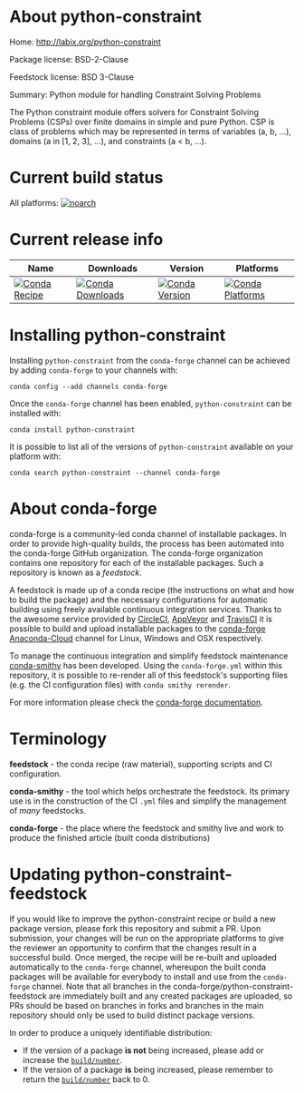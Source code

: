 About python-constraint
=======================

Home: http://labix.org/python-constraint

Package license: BSD-2-Clause

Feedstock license: BSD 3-Clause

Summary: Python module for handling Constraint Solving Problems

The Python constraint module offers solvers for Constraint Solving Problems
(CSPs) over finite domains in simple and pure Python. CSP is class of
problems which may be represented in terms of variables (a, b, ...),
domains (a in [1, 2, 3], ...), and constraints (a < b, ...).


Current build status
====================

All platforms:
[![noarch](https://img.shields.io/circleci/project/github/conda-forge/python-constraint-feedstock/master.svg?label=noarch)](https://circleci.com/gh/conda-forge/python-constraint-feedstock)

Current release info
====================

| Name | Downloads | Version | Platforms |
| --- | --- | --- | --- |
| [![Conda Recipe](https://img.shields.io/badge/recipe-python--constraint-green.svg)](https://anaconda.org/conda-forge/python-constraint) | [![Conda Downloads](https://img.shields.io/conda/dn/conda-forge/python-constraint.svg)](https://anaconda.org/conda-forge/python-constraint) | [![Conda Version](https://img.shields.io/conda/vn/conda-forge/python-constraint.svg)](https://anaconda.org/conda-forge/python-constraint) | [![Conda Platforms](https://img.shields.io/conda/pn/conda-forge/python-constraint.svg)](https://anaconda.org/conda-forge/python-constraint) |

Installing python-constraint
============================

Installing `python-constraint` from the `conda-forge` channel can be achieved by adding `conda-forge` to your channels with:

```
conda config --add channels conda-forge
```

Once the `conda-forge` channel has been enabled, `python-constraint` can be installed with:

```
conda install python-constraint
```

It is possible to list all of the versions of `python-constraint` available on your platform with:

```
conda search python-constraint --channel conda-forge
```


About conda-forge
=================

conda-forge is a community-led conda channel of installable packages.
In order to provide high-quality builds, the process has been automated into the
conda-forge GitHub organization. The conda-forge organization contains one repository
for each of the installable packages. Such a repository is known as a *feedstock*.

A feedstock is made up of a conda recipe (the instructions on what and how to build
the package) and the necessary configurations for automatic building using freely
available continuous integration services. Thanks to the awesome service provided by
[CircleCI](https://circleci.com/), [AppVeyor](http://www.appveyor.com/)
and [TravisCI](https://travis-ci.org/) it is possible to build and upload installable
packages to the [conda-forge](https://anaconda.org/conda-forge)
[Anaconda-Cloud](http://docs.anaconda.org/) channel for Linux, Windows and OSX respectively.

To manage the continuous integration and simplify feedstock maintenance
[conda-smithy](http://github.com/conda-forge/conda-smithy) has been developed.
Using the ``conda-forge.yml`` within this repository, it is possible to re-render all of
this feedstock's supporting files (e.g. the CI configuration files) with ``conda smithy rerender``.

For more information please check the [conda-forge documentation](https://conda-forge.org/docs/).

Terminology
===========

**feedstock** - the conda recipe (raw material), supporting scripts and CI configuration.

**conda-smithy** - the tool which helps orchestrate the feedstock.
                   Its primary use is in the construction of the CI ``.yml`` files
                   and simplify the management of *many* feedstocks.

**conda-forge** - the place where the feedstock and smithy live and work to
                  produce the finished article (built conda distributions)


Updating python-constraint-feedstock
====================================

If you would like to improve the python-constraint recipe or build a new
package version, please fork this repository and submit a PR. Upon submission,
your changes will be run on the appropriate platforms to give the reviewer an
opportunity to confirm that the changes result in a successful build. Once
merged, the recipe will be re-built and uploaded automatically to the
`conda-forge` channel, whereupon the built conda packages will be available for
everybody to install and use from the `conda-forge` channel.
Note that all branches in the conda-forge/python-constraint-feedstock are
immediately built and any created packages are uploaded, so PRs should be based
on branches in forks and branches in the main repository should only be used to
build distinct package versions.

In order to produce a uniquely identifiable distribution:
 * If the version of a package **is not** being increased, please add or increase
   the [``build/number``](http://conda.pydata.org/docs/building/meta-yaml.html#build-number-and-string).
 * If the version of a package **is** being increased, please remember to return
   the [``build/number``](http://conda.pydata.org/docs/building/meta-yaml.html#build-number-and-string)
   back to 0.